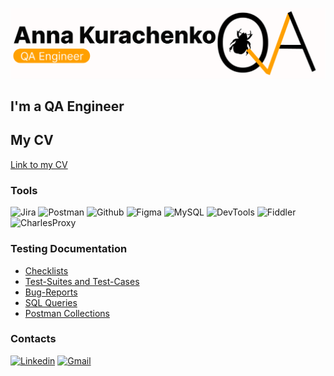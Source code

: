 [![Header](https://github.com/Anna-Kurachenko/anna-kurachenko/blob/main/assets/banner1.png)](https://drive.google.com/file/d/1u8H98QWSBoU-R9JalGMnlwhQIKNas_Ee/view?usp=share_link)
## I'm a QA Engineer
## My CV
[Link to my CV](https://drive.google.com/file/d/1u8H98QWSBoU-R9JalGMnlwhQIKNas_Ee/view?usp=share_link)

### Tools
![Jira](https://img.shields.io/badge/Jira-090909?style=for-the-badge&logo=jira&logoColor=136be1)
![Postman](https://img.shields.io/badge/Postman-090909?style=for-the-badge&logo=postman&logoColor=f76935)
![Github](https://img.shields.io/badge/Github-090909?style=for-the-badge&logo=github&logoColor=8cc4d7)
![Figma](https://img.shields.io/badge/Figma-090909?style=for-the-badge&logo=figma&logoColor=7d5fa6)
![MySQL](https://img.shields.io/badge/MySQL-090909?style=for-the-badge&logo=mysql&logoColor=00618a)
![DevTools](https://img.shields.io/badge/DevTools-090909?style=for-the-badge&logo=googlechrome&logoColor=2674f2)
![Fiddler](https://img.shields.io/badge/Fiddler-090909?style=for-the-badge&logo=fiddler&logoColor=8cc4d7)
![CharlesProxy](https://img.shields.io/badge/CharlesProxy-090909?style=for-the-badge&logo=charlesproxy&logoColor=8cc4d7)

### Testing Documentation
- [Checklists](https://github.com/artichokeee/checklist)
- [Test-Suites and Test-Cases](https://github.com/artichokeee/test-cases)
- [Bug-Reports](https://github.com/artichokeee/bug-reports)
- [SQL Queries](https://github.com/artichokeee/SQL)
- [Postman Collections](https://github.com/artichokeee/postman)

### Contacts
[![Linkedin](https://img.shields.io/badge/Linkedin-090909?style=for-the-badge&logo=linkedin&logoColor=0073b1)](www.linkedin.com/in/anna-kurachenko)
[![Gmail](https://img.shields.io/badge/Gmail-090909?style=for-the-badge&logo=Gmail&logoColor=0073b1)](anna.kurachenko3@gmail.com)